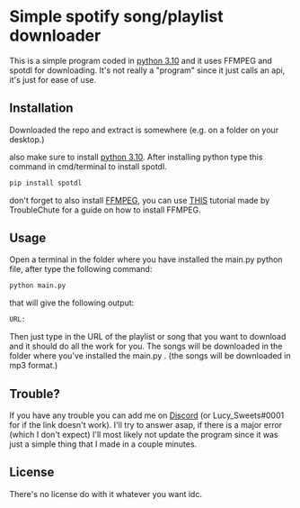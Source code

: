 # Simple spotify song/playlist downloader

This is a simple program coded in [python 3.10](https://www.python.org/downloads/) and it uses FFMPEG and spotdl for downloading. It's not really a "program" since it just calls an api, it's just for ease of use.

## Installation

Downloaded the repo and extract is somewhere (e.g. on a folder on your desktop.)

also make sure to install [python 3.10](https://www.python.org/downloads/). After installing python type this command in cmd/terminal to install spotdl.

```bash
pip install spotdl
```

don't forget to also install [FFMPEG](https://ffmpeg.org/), you can use [THIS](https://www.youtube.com/watch?v=r1AtmY-RMyQ) tutorial made by TroubleChute for a guide on how to install FFMPEG.

## Usage

Open a terminal in the folder where you have installed the main.py python file, after type the following command:

```bash
python main.py
```

that will give the following output:

```bash
URL: 
```

Then just type in the URL of the playlist or song that you want to download and it should do all the work for you. The songs will be downloaded in the folder where you've installed the main.py . (the songs will be downloaded in mp3 format.)

## Trouble?

If you have any trouble you can add me on [Discord](https://discordapp.com/users/524229083014365194) (or Lucy_Sweets#0001 for if the link doesn't work). I'll try to answer asap, if there is a major error (which I don't expect) I'll most likely not update the program since it was just a simple thing that I made in a couple minutes.

## License

There's no license do with it whatever you want idc.
